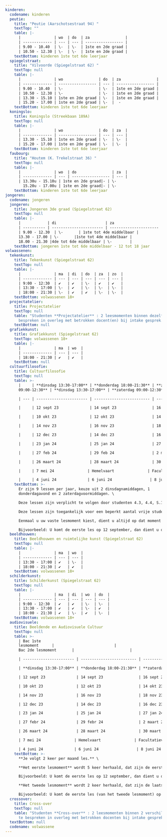 ```yaml
---
kinderen:
  codename: kinderen
  peutie:
    title: "Peutie (Aarschotsestraat 94) "
    textTop: ""
    table: |-
      |               | wo  | do  | za                |
      | ------------- | --- | --- | ----------------- |
      | 9.00 - 10.40  | \-  | \-  | 1ste en 2de graad |
      | 10.50 - 12.30 | \-  | \-  | 1ste en 2de graad |
    textBottom: k﻿inderen 1ste tot 6de leerjaar
  spiegelstraat:
    title: "Vilvoorde (Spiegelstraat 62) "
    textTop: null
    table: |-
      |               | wo                | do  | za                |
      | ------------- | ----------------- | --- | ----------------- |
      | 9.00 - 10.40  | \-                | \-  | 1ste en 2de graad |
      | 10.50 - 12.30 | \-                | \-  | 1ste en 2de graad |
      | 13.30 - 15.10 | 1ste en 2de graad | \-  | 1ste en 2de graad |
      | 15.20 - 17.00 | 1ste en 2de graad | \-  |  -
    textBottom: k﻿inderen 1ste tot 6de leerjaar
  koningslo:
    title: Koningslo (Streekbaan 189A)
    textTop: null
    table: |-
      |               | wo                | do  | za  |
      | ------------- | ----------------- | --- | --- |
      | 13.30 - 15.10 | 1ste en 2de graad | \-  | \-  |
      | 15.20 - 17.00 | 1ste en 2de graad | \-  | \-  |
    textBottom: k﻿inderen 1ste tot 6de leerjaar
  faubourg:
    title: "Houtem (K. Trekelstraat 36) "
    textTop: null
    table: |-
      |               | wo  | do                | za  |
      | ------------- | --- | ----------------- | --- |
      | 13.30u - 15.10u | 1ste en 2de graad|- | \-  
        15.20u - 17.00u | 1ste en 2de graad|- | \-  ﻿
    textBottom: k﻿inderen 1ste tot 6de leerjaar
jongeren:
  codename: jongeren
  jongeren:
    title: Jongeren 3de graad (Spiegelstraat 62)
    textTop: null
    table: |-
      |            | di                      | za                     |
      | ---------- | ----------------------- | ---------------------- |
      | 9.00 - 12.30  | \-       | 1ste tot 4de middelbaar | 
      13.30 - 17.00 | \-       |1ste tot 4de middelbaar | 
      18.00 - 21.30 |4de tot 6de middelbaar | \-        |
    textBottom: j﻿ongeren 1ste tot 6de middelbaar - 12 tot 18 jaar
volwassenen:
  tekenkunst:
    title: Tekenkunst (Spiegelstraat 62)
    textTop: null
    table: |-
      |               | ma  | di  | do  | za  | zo  |
      | ------------- | --- | --- | --- | --- | --- |
      | 9:00 - 12:30  | ✔   | ✔   | \-  | ✔   | ✔   |
      | 13:30 - 17:00 | \-  | ✔   | \-  | \-  | \-  |
      | 18:00 - 21:30 | \-  | ✔   | ✔   | \-  | \-  |
    textBottom: v﻿olwassenen 18+
  projectatelier:
    title: Projectatelier
    textTop: null
    table: "Studenten **Projectatelier** : 2 leesmomenten binnen dezelfde optie te
      bespreken in overleg met betrokken docent(en) bij intake gesprek."
    textBottom: null
  grafiekkunst:
    title: Grafiekkunst (Spiegelstraat 62)
    textTop: v﻿olwassenen 18+
    table: |-
      |               | ma  | wo  |
      | ------------- | --- | --- |
      | 18:00 - 21:30 | ✔   | ✔   |
    textBottom: null
  cultuurfilosofie:
    title: Cultuurfilosofie
    textTop: null
    table: >-
      |     | **dinsdag 13:30-17:00** | **donderdag 18:00-21:30** | **zaterdag
      09:00-12:30** | **dinsdag 13:30-17:00** | **zaterdag 09:00-12:30** |

      | --- | ----------------------- | ------------------------- | ------------------------ | ----------------------- | ------------------------ |

      |     | 12 sept 23              | 14 sept 23                | 16 sept 23               | 19 sept 23              | 23 sept 23               |

      |     | 10 okt 23               | 12 okt 23                 | 14 okt 23                | 17 okt 23               | 21 okt 23                |

      |     | 14 nov 23               | 16 nov 23                 | 18 nov 23                | 21 nov 23               | 25 nov 23                |

      |     | 12 dec 23               | 14 dec 23                 | 16 dec 23                | 19 dec 23               | 23 dec 23                |

      |     | 23 jan 24               | 25 jan 24                 | 27 jan 24                | 30 jan 24               | 3 feb 24                 |

      |     | 27 feb 24               | 29 feb 24                 | 2﻿ maart 24              | 5﻿ maart 24             | 9﻿ maart 24              |

      |     | 26 maart 24             | 28 maart 24               | 30 maart 24              | 16 april 24             | 20 april 24              |

      |     | 7﻿ mei 24               | H﻿emelvaart               | F﻿acultatieve verlofdag  | 14 mei 24               | 18 mei 24                |

      |     | 4﻿ juni 24              | 6 juni 24                 | 8 juni 24                | 11 juni 24              | 15 juni 24               |
    textBottom: >-
      Er zijn 9﻿ lessen per jaar, keuze uit 2 dinsdagnamiddagen, 1
      donderdagavond en 2 zaterdagvoormiddagen. \

      D﻿eze lessen zijn verplicht te volgen door studenten 4.3, 4.4, S.1 en S.2 (schilderkunst, tekenkunst, grafiekkunst, beeldhouwen en ruimtelijke kunst).\

      D﻿eze lessen zijn toegankelijk voor een beperkt aantal vrije studenten (inschrijven is verplicht).\

      E﻿enmaal u uw vaste lesmoment kiest, dient u altijd op dat moment te komen. \

      B﻿ijvoorbeeld: U komt de eerste les op 12 september, dan dient u ook op de andere data uit de eerste kolom te komen.
  beeldhouwen:
    title: Beeldhouwen en ruimtelijke kunst (Spiegelstraat 62)
    textTop: null
    table: |-
      |               | ma  | wo  |
      | ------------- | --- | --- |
      | 13:30 - 17:00 | ✔   | \-  |
      | 18:00 - 21:30 | ✔   | ✔   |
    textBottom: v﻿olwassenen 18+
  schilderkunst:
    title: Schilderkunst (Spiegelstraat 62)
    textTop: null
    table: |-
      |               | ma  | di  | wo  | do  |
      | ------------- | --- | --- | --- | --- |
      | 9:00 - 12:30  | ✔   | ✔   | \-  | \-  |
      | 13:30 - 17:00 | ✔   | ✔   | \-  | ✔   |
      | 18:00 - 21:30 | ✔   | \-  | ✔   | \-  |
    textBottom: v﻿olwassenen 18+
  audiovisuele:
    title: Beeldende en Audiovisuele Cultuur
    textTop: null
    table: >-
      | Bac 1ste
      lesmoment      |                           |                          |                         |                          |
      Bac 2de lesmoment       |                         |

      | ----------------------- | ------------------------- | ------------------------ | ----------------------- | ------------------------ | ----------------------- | ----------------------- |

      | **dinsdag 13:30-17:00** | **donderdag 18:00-21:30** | **zaterdag 09:00-12:30** | **dinsdag 13:30-17:00** | **zaterdag 09:00-12:30** | **dinsdag 13:30-17:00** | **zaterdag 9:00-12:30** |

      | 12 sept 23              | 14 sept 23                | 16 sept 23               | 19 sept 23              | 23 sept 23               | 26 sept 23              | 3﻿0 sept 23             |

      | 10 okt 23               | 12 okt 23                 | 14 okt 23                | 17 okt 23               | 21 okt 23                | 24 okt 23               | 28 okt 23               |

      | 14 nov 23               | 16 nov 23                 | 18 nov 23                | 21 nov 23               | 25 nov 23                | 28 nov 23               | 2 dec 23                |

      | 12 dec 23               | 14 dec 23                 | 16 dec 23                | 19 dec 23               | 23 dec 23                | 9﻿ jan 24               | 1﻿3 jan 24              |

      | 23 jan 24               | 25 jan 24                 | 27 jan 24                | 30 jan 24               | 3﻿ feb 24                | 6﻿ feb 24               | 1﻿0 feb 24              |

      | 27 febr 24              | 29 febr 24                | 2﻿ maart 24              | 5 maart 24              | 9﻿ maart 24              | 12 maart 24             | 16 maart 24             |

      | 26 maart 24             | 28 maart 24               | 30 maart 24              | 1﻿6 april 24            | 20 april 24              | 2﻿3 april 24            | 27 april 24             |

      | 7﻿ mei 24               | H﻿emelvaart               | F﻿acultatieve verlofdag  | 14 mei 24               | 18 mei 24                | 21 mei 24               | 25 mei 24               |

      | 4﻿ juni 24              | 6 juni 24                 | 8 juni 24                | 11 juni 24              | 15 juni 24               | 18 juni 24              | 22 juni 24              |
    textBottom: >-
      **Je volgt 2 keer per maand les.** \

      **Het eerste lesmoment** wordt 5 keer herhaald, dat zijn de eerste 5 kolommen. Je kiest daar 1 kolom uit, dat wordt dan uw vast lesmoment.\

      B﻿ijvoorbeeld: U komt de eerste les op 12 september, dan dient u ook op de andere data uit de eerste kolom te komen (10 okt, 14 nov,...).\

      **H﻿et tweede lesmoment** wordt 2 keer herhaald, dat zijn de laatste 2 kolommen. Je kiest daar ook 1 kolom uit, dat wordt dan uw tweede vast lesmoment.\

      B﻿ijvoorbeeld: U komt de eerste les (van het tweede lesmoment) op 26 september, dan dient u ook op de andere data uit die kolom te komen (24 okt, 28 nov,...).
  crossover:
    title: Cross-over
    textTop: null
    table: "Studenten **Cross-over** : 2 leesmomenten binnen 2 verschillende opties
      te bespreken in overleg met betrokken docenten bij intake gesprek."
  textBottom: null
  codename: volwassene
---
```

